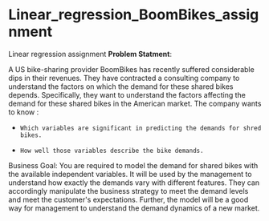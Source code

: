 # Linear_regression_BoomBikes_assignment
Linear regression assignment
**Problem Statment**:

A US bike-sharing provider BoomBikes has recently suffered considerable dips in their revenues. They have contracted a consulting company to understand the factors on which the demand for these shared bikes depends. Specifically, they want to understand the factors affecting the demand for these shared bikes in the American market.
The company wants to know :

*     Which variables are significant in predicting the demands for shred bikes.
*     How well those variables describe the bike demands.



Business Goal:
You are required to model the demand for shared bikes with the available independent variables. It will be used by the management to understand how exactly the demands vary with different features. They can accordingly manipulate the business strategy to meet the demand levels and meet the customer's expectations. Further, the model will be a good way for management to understand the demand dynamics of a new market.
